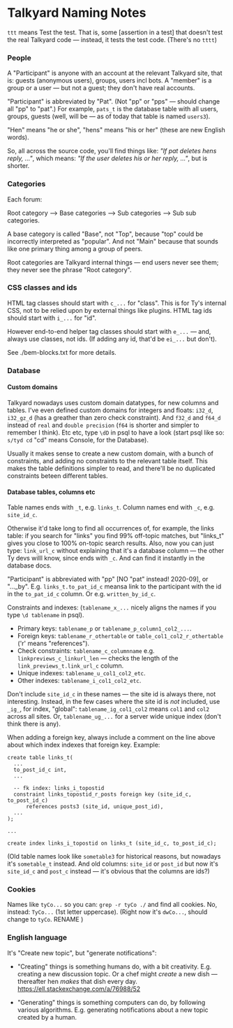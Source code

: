 Talkyard Naming Notes
==========================

`ttt` means Test the test. That is, some [assertion in a test] that doesn't test
the real Talkyard code — instead, it tests the test code. (There's no `tttt`)


### People

A "Participant" is anyone with an account at the relevant Talkyard site,
that is: guests (anonymous users), groups, users incl bots.
A "member" is a group or a user — but not a guest; they don't have real accounts.

"Participant" is abbreviated by "Pat". (Not "pp" or "pps" — should change
all "pp" to "pat".) For example, `pats_t` is the database table with all users,
groups, guests  (well, will be — as of today that table is named `users3`).

"Hen" means "he or she", "hens" means "his or her" (these are new English words).

So, all across the source code, you'll find things like:
*"If pat deletes hens reply, ..."*, which means:
*"If the user deletes his or her reply, ..."*, but is shorter.


### Categories

Each forum:

Root category —> Base categories —> Sub categories —> Sub sub categories.

A base category is called "Base", not "Top", because "top" could be
incorrectly interpreted as "popular". And not "Main" because that sounds
like one primary thing among a group of peers.

Root categories are Talkyard internal things — end users never see them;
they never see the phrase "Root category".



### CSS classes and ids

HTML tag classes should start with `c_...` for "class". This is for Ty's
internal CSS, not to be relied upon by external things like plugins.
HTML tag ids should start with `i_...` for "id".

However end-to-end helper tag classes should start with `e_...`
— and, always use classes, not ids. (If adding any id, that'd be `ei_...` but don't).

See ./bem-blocks.txt for more details.


### Database

#### Custom domains

Talkyard nowadays uses custom domain datatypes, for new columns and tables.
I've even defined custom domains for integers and floats: `i32_d`,
`i32_gz_d` (has a greather than zero check constraint). And
`f32_d` and `f64_d` instead of `real` and `double precision` (`f64` is shorter and
simpler to remember I think). Etc etc, type `\dD` in psql to have a look
(start psql like so: `s/tyd cd` "cd" means Console, for the Database).

Usually it makes sense to create a new custom domain, with a bunch of constraints,
and adding no constraints to the relevant table itself.
This makes the table definitions simpler to read, and there'll be no duplicated
constraints beteen different tables.


#### Database tables, columns etc

Table names ends with `_t`, e.g. `links_t`.
Column names end with `_c`, e.g. `site_id_c`.

Otherwise it'd take long to find all occurrences of, for example, the links table:
if you search for "links" you find 99% off-topic matches,
but "links_t" gives you close to 100% on-topic search results.
Also, now you can just type: `link_url_c` without explaining that
it's a database column — the other Ty devs willl know,
since ends with `_c`. And can find it instantly in the database docs.

"Participant" is abbreviated with "pp" [NO "pat" instead! 2020-09],
or "..._by".  E.g. `links_t.to_pat_id_c` meansa link to the participant
 with the id in the `to_pat_id_c` column.  Or e.g. `written_by_id_c`.

Constraints and indexes: (`tablename_x_...` nicely aligns the names if you
type `\d tablename` in psql).

 - Primary keys: `tablename_p` or `tablename_p_column1_col2_...`.
 - Foreign keys: `tablename_r_othertable` or `table_col1_col2_r_othertable`
   ('r' means "references").
 - Check constraints: `tablename_c_columnname` e.g. `linkpreviews_c_linkurl_len` — checks the
   length of the `link_previews_t.link_url_c` column.
 - Unique indexes: `tablename_u_col1_col2_etc`.
 - Other indexes: `tablename_i_col1_col2_etc`.

Don't include `site_id_c` in these names — the site id is always there, not interesting.
Instead, in the few cases where the site id is _not_ included, use `_ig_`,
for index, "global": `tablename_ig_col1_col2` means `col1` and `col2` across all sites.
Or, `tablename_ug_...` for a server wide unique index (don't think there is any).


When adding a foreign key, always include a comment on the line above
about which index indexes that foreign key. Example:

```
create table links_t(
  ...
  to_post_id_c int,
  ...

  -- fk index: links_i_topostid
  constraint links_topostid_r_posts foreign key (site_id_c, to_post_id_c)
      references posts3 (site_id, unique_post_id),
  ...
);

...

create index links_i_topostid on links_t (site_id_c, to_post_id_c);
```

(Old table names look like `sometable3` for historical reasons,
but nowadays it's `sometable_t` instead.
And old columns: `site_id` or `post_id` but now it's `site_id_c` and `post_c` instead
— it's obvious that the columns are ids?)



### Cookies

Names like `tyCo...` so you can: `grep -r tyCo ./` and find all cookies.
No, instead: `TyCo...` (1st letter uppercase).
(Right now it's `dwCo...`, should change to `tyCo`. RENAME )



### English language

It's "Create new topic", but "generate notifications":

- "Creating" things is something humans do, with a bit creativity. E.g. creating
  a new discussion topic. Or a chef might *create* a new dish — thereafter hen *makes*
  that dish every day. https://ell.stackexchange.com/a/76988/52

- "Generating" things is something computers can do, by following various algorithms.
  E.g. generating notifications about a new topic created by a human.
